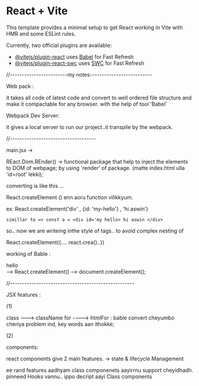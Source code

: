 # React + Vite

This template provides a minimal setup to get React working in Vite with HMR and some ESLint rules.

Currently, two official plugins are available:

- [@vitejs/plugin-react](https://github.com/vitejs/vite-plugin-react/blob/main/packages/plugin-react/README.md) uses [Babel](https://babeljs.io/) for Fast Refresh
- [@vitejs/plugin-react-swc](https://github.com/vitejs/vite-plugin-react-swc) uses [SWC](https://swc.rs/) for Fast Refresh


//------------------------my notes--------------------------

Web pack : 
 
 it takes all code of latest code and convert to well ordered file structure and make it compactable for any browser. with the help of tool 'Babel'

 Webpack Dev Server:

 it gives a local server to run our project..it transpile by the webpack.

 //------------------------------------

 main.jsx ->

 REact.Dom.REnder()   -> functional package that help to inject the elements to DOM of webpage;
 by using 'render' of package. (matte index.html ulla 'id=root' lekki);

 converting is like this ...

React.createElement ()  enn aoru function vilikkyum. 

ex: React.createElement('div' , {id: 'my-hello'} , 'hi aswin')

    simillar to => const a = <div id='my hello> hi aswin </div>

so.. now we are writeing inthe style of tags.. to avoid complex nesting of 

React.createElement({.... react.crea()..})

working of Bable :

<div> hello</div> -->  React.createElement() --> document.createElement();

//----------------------------------------------------

 JSX features :  

(1)

 class ---> className
 for ----> htmlFor       : bable convert cheyumbo cheriya problem ind, key words aan ithokke;

(2)

components: <Label/> 

react components give 2 main features. -> state & lifecycle Management

ee rand features aadhyam class componenets aayirrnu support cheyidhadh. pinneed Hooks vannu.. ippo decript aayi Class components



